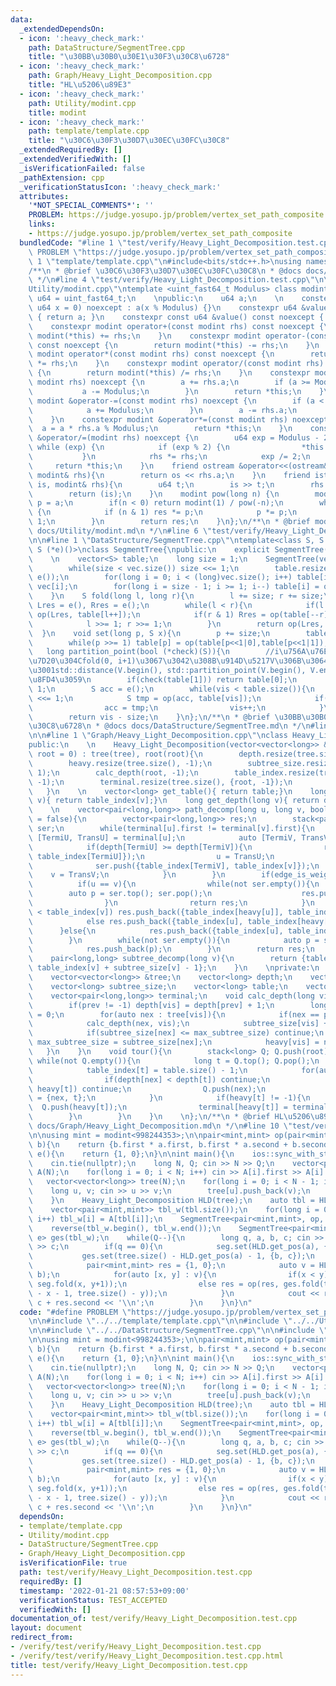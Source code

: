 ```yaml
---
data:
  _extendedDependsOn:
  - icon: ':heavy_check_mark:'
    path: DataStructure/SegmentTree.cpp
    title: "\u30BB\u30B0\u30E1\u30F3\u30C8\u6728"
  - icon: ':heavy_check_mark:'
    path: Graph/Heavy_Light_Decomposition.cpp
    title: "HL\u5206\u89E3"
  - icon: ':heavy_check_mark:'
    path: Utility/modint.cpp
    title: modint
  - icon: ':heavy_check_mark:'
    path: template/template.cpp
    title: "\u30C6\u30F3\u30D7\u30EC\u30FC\u30C8"
  _extendedRequiredBy: []
  _extendedVerifiedWith: []
  _isVerificationFailed: false
  _pathExtension: cpp
  _verificationStatusIcon: ':heavy_check_mark:'
  attributes:
    '*NOT_SPECIAL_COMMENTS*': ''
    PROBLEM: https://judge.yosupo.jp/problem/vertex_set_path_composite
    links:
    - https://judge.yosupo.jp/problem/vertex_set_path_composite
  bundledCode: "#line 1 \"test/verify/Heavy_Light_Decomposition.test.cpp\"\n#define\
    \ PROBLEM \"https://judge.yosupo.jp/problem/vertex_set_path_composite\"\n\n#line\
    \ 1 \"template/template.cpp\"\n#include<bits/stdc++.h>\nusing namespace std;\n\
    /**\n * @brief \u30C6\u30F3\u30D7\u30EC\u30FC\u30C8\n * @docs docs/template/template.md\n\
    \ */\n#line 4 \"test/verify/Heavy_Light_Decomposition.test.cpp\"\n\n#line 1 \"\
    Utility/modint.cpp\"\ntemplate <uint_fast64_t Modulus> class modint {\n    using\
    \ u64 = uint_fast64_t;\n    \npublic:\n    u64 a;\n    \n    constexpr modint(const\
    \ u64 x = 0) noexcept : a(x % Modulus) {}\n    constexpr u64 &value() noexcept\
    \ { return a; }\n    constexpr const u64 &value() const noexcept { return a; }\n\
    \    constexpr modint operator+(const modint rhs) const noexcept {\n        return\
    \ modint(*this) += rhs;\n    }\n    constexpr modint operator-(const modint rhs)\
    \ const noexcept {\n        return modint(*this) -= rhs;\n    }\n    constexpr\
    \ modint operator*(const modint rhs) const noexcept {\n        return modint(*this)\
    \ *= rhs;\n    }\n    constexpr modint operator/(const modint rhs) const noexcept\
    \ {\n        return modint(*this) /= rhs;\n    }\n    constexpr modint &operator+=(const\
    \ modint rhs) noexcept {\n        a += rhs.a;\n        if (a >= Modulus) {\n \
    \           a -= Modulus;\n        }\n        return *this;\n    }\n    constexpr\
    \ modint &operator-=(const modint rhs) noexcept {\n        if (a < rhs.a) {\n\
    \            a += Modulus;\n        }\n        a -= rhs.a;\n        return *this;\n\
    \    }\n    constexpr modint &operator*=(const modint rhs) noexcept {\n      \
    \  a = a * rhs.a % Modulus;\n        return *this;\n    }\n    constexpr modint\
    \ &operator/=(modint rhs) noexcept {\n        u64 exp = Modulus - 2;\n       \
    \ while (exp) {\n            if (exp % 2) {\n                *this *= rhs;\n \
    \           }\n            rhs *= rhs;\n            exp /= 2;\n        }\n   \
    \     return *this;\n    }\n    friend ostream &operator<<(ostream& os, const\
    \ modint& rhs){\n        return os << rhs.a;\n    }\n    friend istream &operator>>(istream&\
    \ is, modint& rhs){\n        u64 t;\n        is >> t;\n        rhs = modint(t);\n\
    \        return (is);\n    }\n    modint pow(long n) {\n        modint res = 1,\
    \ p = a;\n        if(n < 0) return modint(1) / pow(-n);\n        while (n > 0)\
    \ {\n            if (n & 1) res *= p;\n            p *= p;\n            n >>=\
    \ 1;\n        }\n        return res;\n    }\n};\n/**\n * @brief modint\n * @docs\
    \ docs/Utility/modint.md\n */\n#line 6 \"test/verify/Heavy_Light_Decomposition.test.cpp\"\
    \n\n#line 1 \"DataStructure/SegmentTree.cpp\"\ntemplate<class S, S (*op)(S, S),\
    \ S (*e)()>\nclass SegmentTree{\npublic:\n    explicit SegmentTree() = default;\n\
    \    \n    vector<S> table;\n    long size = 1;\n    SegmentTree(vector<S> &vec){\n\
    \        while(size < vec.size()) size <<= 1;\n        table.resize(size << 1,\
    \ e());\n        for(long i = 0; i < (long)vec.size(); i++) table[i + size] =\
    \ vec[i];\n        for(long i = size - 1; i >= 1; i--) table[i] = op(table[i<<1|0],table[i<<1|1]);\n\
    \    }\n    S fold(long l, long r){\n        l += size; r += size;\n        S\
    \ Lres = e(), Rres = e();\n        while(l < r){\n            if(l & 1) Lres =\
    \ op(Lres, table[l++]);\n            if(r & 1) Rres = op(table[--r], Rres);\n\
    \            l >>= 1; r >>= 1;\n        }\n        return op(Lres, Rres);\n  \
    \  }\n    void set(long p, S x){\n        p += size;\n        table[p] = x;\n\
    \        while(p >>= 1) table[p] = op(table[p<<1|0],table[p<<1|1]);\n    }\n \
    \   long partition_point(bool (*check)(S)){\n        //i\u756A\u76EE\u306E\u8981\
    \u7D20\u304Cfold(0, i+1)\u3067\u3042\u308B\u914D\u5217V\u306B\u3064\u3044\u3066\
    \u3001std::distance(V.begin(), std::partition_point(V.begin(), V.end(), check))\u3092\
    \u8FD4\u3059\n        if(check(table[1])) return table[0];\n        long vis =\
    \ 1;\n        S acc = e();\n        while(vis < table.size()){\n            vis\
    \ <<= 1;\n            S tmp = op(acc, table[vis]);\n            if(check[tmp]){\n\
    \                acc = tmp;\n                vis++;\n            }\n        }\n\
    \        return vis - size;\n    }\n};\n/**\n * @brief \u30BB\u30B0\u30E1\u30F3\
    \u30C8\u6728\n * @docs docs/DataStructure/SegmentTree.md\n */\n#line 8 \"test/verify/Heavy_Light_Decomposition.test.cpp\"\
    \n\n#line 1 \"Graph/Heavy_Light_Decomposition.cpp\"\nclass Heavy_Light_Decomposition{\n\
    public:\n    \n    Heavy_Light_Decomposition(vector<vector<long>> &tree, long\
    \ root = 0) : tree(tree), root(root){\n        depth.resize(tree.size(), 0);\n\
    \        heavy.resize(tree.size(), -1);\n        subtree_size.resize(tree.size(),\
    \ 1);\n        calc_depth(root, -1);\n        table_index.resize(tree.size(),\
    \ -1);\n        terminal.resize(tree.size(), {root, -1});\n        tour();\n \
    \   }\n    \n    vector<long> get_table(){ return table;}\n    long get_pos(long\
    \ v){ return table_index[v];}\n    long get_depth(long v){ return depth[v];}\n\
    \    \n    vector<pair<long,long>> path_decomp(long u, long v, bool edge_is_weighted\
    \ = false){\n        vector<pair<long,long>> res;\n        stack<pair<long,long>>\
    \ ser;\n        while(terminal[u].first != terminal[v].first){\n            auto\
    \ [TermiU, TransU] = terminal[u];\n            auto [TermiV, TransV] = terminal[v];\n\
    \            if(depth[TermiU] >= depth[TermiV]){\n                res.push_back({table_index[u],\
    \ table_index[TermiU]});\n                u = TransU;\n            }else{\n  \
    \              ser.push({table_index[TermiV], table_index[v]});\n            \
    \    v = TransV;\n            }\n        }\n        if(edge_is_weighted){\n  \
    \          if(u == v){\n                while(not ser.empty()){\n            \
    \        auto p = ser.top(); ser.pop();\n                    res.push_back(p);\n\
    \                }\n                return res;\n            }\n            if(table_index[u]\
    \ < table_index[v]) res.push_back({table_index[heavy[u]], table_index[v]});\n\
    \            else res.push_back({table_index[u], table_index[heavy[v]]});\n  \
    \      }else{\n            res.push_back({table_index[u], table_index[v]});\n\
    \        }\n        while(not ser.empty()){\n            auto p = ser.top(); ser.pop();\n\
    \            res.push_back(p);\n        }\n        return res;\n    }\n    \n\
    \    pair<long,long> subtree_decomp(long v){\n        return {table_index[v],\
    \ table_index[v] + subtree_size[v] - 1};\n    }\n    \nprivate:\n    long root;\n\
    \    vector<vector<long>> &tree;\n    vector<long> depth;\n    vector<long> heavy;\n\
    \    vector<long> subtree_size;\n    vector<long> table;\n    vector<long> table_index;\n\
    \    vector<pair<long,long>> terminal;\n    void calc_depth(long vis, long prev){\n\
    \        if(prev != -1) depth[vis] = depth[prev] + 1;\n        long max_subtree_size\
    \ = 0;\n        for(auto nex : tree[vis]){\n            if(nex == prev) continue;\n\
    \            calc_depth(nex, vis);\n            subtree_size[vis] += subtree_size[nex];\n\
    \            if(subtree_size[nex] <= max_subtree_size) continue;\n           \
    \ max_subtree_size = subtree_size[nex];\n            heavy[vis] = nex;\n     \
    \   }\n    }\n    void tour(){\n        stack<long> Q; Q.push(root);\n       \
    \ while(not Q.empty()){\n            long t = Q.top(); Q.pop();\n            table.push_back(t);\n\
    \            table_index[t] = table.size() - 1;\n            for(auto nex : tree[t]){\n\
    \                if(depth[nex] < depth[t]) continue;\n                if(nex ==\
    \ heavy[t]) continue;\n                Q.push(nex);\n                terminal[nex]\
    \ = {nex, t};\n            }\n            if(heavy[t] != -1){\n              \
    \  Q.push(heavy[t]);\n                terminal[heavy[t]] = terminal[t];\n    \
    \        }\n        }\n    }\n    \n};\n/**\n * @brief HL\u5206\u89E3\n * @docs\
    \ docs/Graph/Heavy_Light_Decomposition.md\n */\n#line 10 \"test/verify/Heavy_Light_Decomposition.test.cpp\"\
    \n\nusing mint = modint<998244353>;\n\npair<mint,mint> op(pair<mint,mint> a, pair<mint,mint>\
    \ b){\n    return {b.first * a.first, b.first * a.second + b.second};\n}\npair<mint,mint>\
    \ e(){\n    return {1, 0};\n}\n\nint main(){\n    ios::sync_with_stdio(false);\n\
    \    cin.tie(nullptr);\n    long N, Q; cin >> N >> Q;\n    vector<pair<mint,mint>>\
    \ A(N);\n    for(long i = 0; i < N; i++) cin >> A[i].first >> A[i].second;\n \
    \   vector<vector<long>> tree(N);\n    for(long i = 0; i < N - 1; i++){\n    \
    \    long u, v; cin >> u >> v;\n        tree[u].push_back(v);\n        tree[v].push_back(u);\n\
    \    }\n    Heavy_Light_Decomposition HLD(tree);\n    auto tbl = HLD.get_table();\n\
    \    vector<pair<mint,mint>> tbl_w(tbl.size());\n    for(long i = 0; i < tbl.size();\
    \ i++) tbl_w[i] = A[tbl[i]];\n    SegmentTree<pair<mint,mint>, op, e> seg(tbl_w);\n\
    \    reverse(tbl_w.begin(), tbl_w.end());\n    SegmentTree<pair<mint,mint>, op,\
    \ e> ges(tbl_w);\n    while(Q--){\n        long q, a, b, c; cin >> q >> a >> b\
    \ >> c;\n        if(q == 0){\n            seg.set(HLD.get_pos(a), {b, c});\n \
    \           ges.set(tree.size() - HLD.get_pos(a) - 1, {b, c});\n        }else{\n\
    \            pair<mint,mint> res = {1, 0};\n            auto v = HLD.path_decomp(a,\
    \ b);\n            for(auto [x, y] : v){\n                if(x < y) res = op(res,\
    \ seg.fold(x, y+1));\n                else res = op(res, ges.fold(tree.size()\
    \ - x - 1, tree.size() - y));\n            }\n            cout << res.first *\
    \ c + res.second << '\\n';\n        }\n    }\n}\n"
  code: "#define PROBLEM \"https://judge.yosupo.jp/problem/vertex_set_path_composite\"\
    \n\n#include \"../../template/template.cpp\"\n\n#include \"../../Utility/modint.cpp\"\
    \n\n#include \"../../DataStructure/SegmentTree.cpp\"\n\n#include \"../../Graph/Heavy_Light_Decomposition.cpp\"\
    \n\nusing mint = modint<998244353>;\n\npair<mint,mint> op(pair<mint,mint> a, pair<mint,mint>\
    \ b){\n    return {b.first * a.first, b.first * a.second + b.second};\n}\npair<mint,mint>\
    \ e(){\n    return {1, 0};\n}\n\nint main(){\n    ios::sync_with_stdio(false);\n\
    \    cin.tie(nullptr);\n    long N, Q; cin >> N >> Q;\n    vector<pair<mint,mint>>\
    \ A(N);\n    for(long i = 0; i < N; i++) cin >> A[i].first >> A[i].second;\n \
    \   vector<vector<long>> tree(N);\n    for(long i = 0; i < N - 1; i++){\n    \
    \    long u, v; cin >> u >> v;\n        tree[u].push_back(v);\n        tree[v].push_back(u);\n\
    \    }\n    Heavy_Light_Decomposition HLD(tree);\n    auto tbl = HLD.get_table();\n\
    \    vector<pair<mint,mint>> tbl_w(tbl.size());\n    for(long i = 0; i < tbl.size();\
    \ i++) tbl_w[i] = A[tbl[i]];\n    SegmentTree<pair<mint,mint>, op, e> seg(tbl_w);\n\
    \    reverse(tbl_w.begin(), tbl_w.end());\n    SegmentTree<pair<mint,mint>, op,\
    \ e> ges(tbl_w);\n    while(Q--){\n        long q, a, b, c; cin >> q >> a >> b\
    \ >> c;\n        if(q == 0){\n            seg.set(HLD.get_pos(a), {b, c});\n \
    \           ges.set(tree.size() - HLD.get_pos(a) - 1, {b, c});\n        }else{\n\
    \            pair<mint,mint> res = {1, 0};\n            auto v = HLD.path_decomp(a,\
    \ b);\n            for(auto [x, y] : v){\n                if(x < y) res = op(res,\
    \ seg.fold(x, y+1));\n                else res = op(res, ges.fold(tree.size()\
    \ - x - 1, tree.size() - y));\n            }\n            cout << res.first *\
    \ c + res.second << '\\n';\n        }\n    }\n}\n"
  dependsOn:
  - template/template.cpp
  - Utility/modint.cpp
  - DataStructure/SegmentTree.cpp
  - Graph/Heavy_Light_Decomposition.cpp
  isVerificationFile: true
  path: test/verify/Heavy_Light_Decomposition.test.cpp
  requiredBy: []
  timestamp: '2022-01-21 08:57:53+09:00'
  verificationStatus: TEST_ACCEPTED
  verifiedWith: []
documentation_of: test/verify/Heavy_Light_Decomposition.test.cpp
layout: document
redirect_from:
- /verify/test/verify/Heavy_Light_Decomposition.test.cpp
- /verify/test/verify/Heavy_Light_Decomposition.test.cpp.html
title: test/verify/Heavy_Light_Decomposition.test.cpp
---
```


